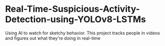 # Real-Time-Suspicious-Activity-Detection-using-YOLOv8-LSTMs
Using AI to watch for sketchy behavior. This project tracks people in videos and figures out what they're doing in real-time
